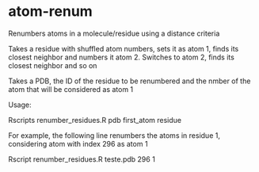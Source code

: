 # atom-renum
Renumbers atoms in a molecule/residue using a distance criteria

Takes a residue with shuffled atom numbers, sets it as atom 1, finds its closest neighbor and numbers it atom 2. Switches to atom 2, finds its closest neighbor and so on

Takes a PDB, the ID of the residue to be renumbered and the nmber of the atom that will be considered as atom 1

Usage:

Rscripts renumber_residues.R pdb first_atom residue

For example, the following line renumbers the atoms in residue 1, considering atom with index 296 as atom 1

Rscript renumber_residues.R teste.pdb 296 1
